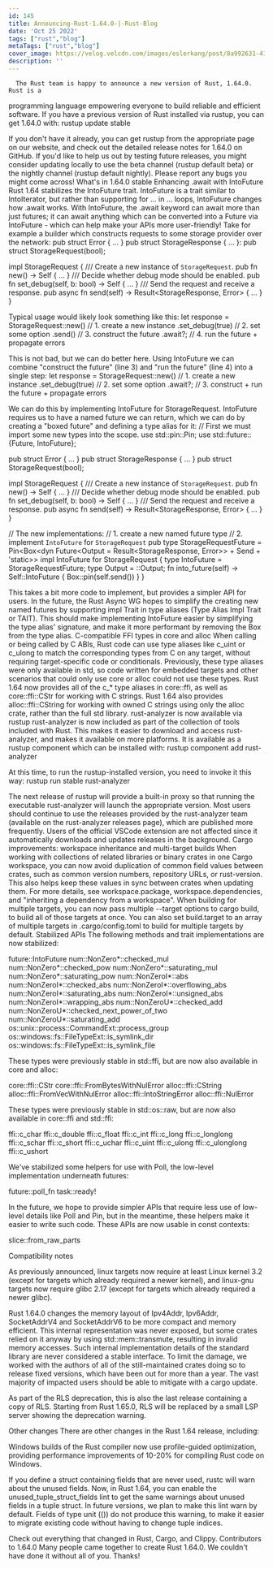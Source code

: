 ```yaml
---
id: 145
title: Announcing-Rust-1.64.0-|-Rust-Blog
date: 'Oct 25 2022'
tags: ["rust","blog"]
metaTags: ["rust","blog"]
cover_image: https://velog.velcdn.com/images/eslerkang/post/8a992631-4128-444f-9d54-9a354dc15984/cuddlyferris.png
description: ''
---
```



      The Rust team is happy to announce a new version of Rust, 1.64.0. Rust is a
programming language empowering everyone to build reliable and efficient
software.
If you have a previous version of Rust installed via rustup, you can get 1.64.0
with:
rustup update stable

If you don't have it already, you can get
rustup from the appropriate page on
our website, and check out the detailed release notes for
1.64.0
on GitHub.
If you'd like to help us out by testing future releases, you might consider
updating locally to use the beta channel (rustup default beta) or the nightly
channel (rustup default nightly). Please
report any bugs you
might come across!
What's in 1.64.0 stable
Enhancing .await with IntoFuture
Rust 1.64 stabilizes the
IntoFuture
trait. IntoFuture is a trait similar to
IntoIterator,
but rather than supporting for ... in ... loops, IntoFuture changes how
.await works. With IntoFuture, the .await keyword can await more than
just futures; it can await anything which can be converted into a Future via
IntoFuture - which can help make your APIs more user-friendly!
Take for example a builder which constructs requests to some storage provider
over the network:
pub struct Error { ... }
pub struct StorageResponse { ... }:
pub struct StorageRequest(bool);

impl StorageRequest {
    /// Create a new instance of `StorageRequest`.
    pub fn new() -> Self { ... }
    /// Decide whether debug mode should be enabled.
    pub fn set_debug(self, b: bool) -> Self { ... }
    /// Send the request and receive a response.
    pub async fn send(self) -> Result<StorageResponse, Error> { ... }
}

Typical usage would likely look something like this:
let response = StorageRequest::new()  // 1. create a new instance
    .set_debug(true)                  // 2. set some option
    .send()                           // 3. construct the future
    .await?;                          // 4. run the future + propagate errors

This is not bad, but we can do better here. Using IntoFuture we can combine
"construct the future" (line 3) and "run the future" (line 4) into a single
step:
let response = StorageRequest::new()  // 1. create a new instance
    .set_debug(true)                  // 2. set some option
    .await?;                          // 3. construct + run the future + propagate errors

We can do this by implementing IntoFuture for StorageRequest. IntoFuture
requires us to have a named future we can return, which we can do by creating a
"boxed future" and defining a type alias for it:
// First we must import some new types into the scope.
use std::pin::Pin;
use std::future::{Future, IntoFuture};

pub struct Error { ... }
pub struct StorageResponse { ... }
pub struct StorageRequest(bool);

impl StorageRequest {
    /// Create a new instance of `StorageRequest`.
    pub fn new() -> Self { ... }
    /// Decide whether debug mode should be enabled.
    pub fn set_debug(self, b: bool) -> Self { ... }
    /// Send the request and receive a response.
    pub async fn send(self) -> Result<StorageResponse, Error> { ... }
}

// The new implementations:
// 1. create a new named future type
// 2. implement `IntoFuture` for `StorageRequest`
pub type StorageRequestFuture = Pin<Box<dyn Future<Output = Result<StorageResponse, Error>> + Send + 'static>>
impl IntoFuture for StorageRequest {
    type IntoFuture = StorageRequestFuture;
    type Output = <StorageRequestFuture as Future>::Output;
    fn into_future(self) -> Self::IntoFuture {
        Box::pin(self.send())
    }
}

This takes a bit more code to implement, but provides a simpler API for users.
In the future, the Rust Async WG hopes to simplify the creating new named
futures by supporting impl Trait in type aliases (Type Alias Impl Trait or
TAIT).
This should make implementing IntoFuture easier by simplifying the type
alias' signature, and make it more performant by removing the Box from the
type alias.
C-compatible FFI types in core and alloc
When calling or being called by C ABIs, Rust code can use type aliases like
c_uint or c_ulong to match the corresponding types from C on any target,
without requiring target-specific code or conditionals.
Previously, these type aliases were only available in std, so code written
for embedded targets and other scenarios that could only use core or alloc
could not use these types.
Rust 1.64 now provides all of the c_* type aliases in
core::ffi, as well as
core::ffi::CStr for
working with C strings. Rust 1.64 also provides
alloc::ffi::CString
for working with owned C strings using only the alloc crate, rather than the
full std library.
rust-analyzer is now available via rustup
rust-analyzer is now included as part of
the collection of tools included with Rust. This makes it easier to download
and access rust-analyzer, and makes it available on more platforms. It is
available as a rustup
component which
can be installed with:
rustup component add rust-analyzer

At this time, to run the rustup-installed version, you need to invoke it this
way:
rustup run stable rust-analyzer

The next release of rustup will provide a built-in proxy so that running the
executable rust-analyzer will launch the appropriate version.
Most users should continue to use the releases provided by the rust-analyzer
team (available on the rust-analyzer releases
page), which are
published more frequently. Users of the official VSCode
extension
are not affected since it automatically downloads and updates releases in the
background.
Cargo improvements: workspace inheritance and multi-target builds
When working with collections of related libraries or binary crates in one
Cargo workspace, you can now avoid duplication of common field values between
crates, such as common version numbers, repository URLs, or rust-version.
This also helps keep these values in sync between crates when updating them.
For more details, see
workspace.package,
workspace.dependencies,
and "inheriting a dependency from a
workspace".
When building for multiple targets, you can now pass multiple --target
options to cargo build, to build all of those targets at once. You can also
set
build.target
to an array of multiple targets in .cargo/config.toml to build for multiple
targets by default.
Stabilized APIs
The following methods and trait implementations are now stabilized:

future::IntoFuture
num::NonZero*::checked_mul
num::NonZero*::checked_pow
num::NonZero*::saturating_mul
num::NonZero*::saturating_pow
num::NonZeroI*::abs
num::NonZeroI*::checked_abs
num::NonZeroI*::overflowing_abs
num::NonZeroI*::saturating_abs
num::NonZeroI*::unsigned_abs
num::NonZeroI*::wrapping_abs
num::NonZeroU*::checked_add
num::NonZeroU*::checked_next_power_of_two
num::NonZeroU*::saturating_add
os::unix::process::CommandExt::process_group
os::windows::fs::FileTypeExt::is_symlink_dir
os::windows::fs::FileTypeExt::is_symlink_file

These types were previously stable in std::ffi, but are now also available in
core and alloc:

core::ffi::CStr
core::ffi::FromBytesWithNulError
alloc::ffi::CString
alloc::ffi::FromVecWithNulError
alloc::ffi::IntoStringError
alloc::ffi::NulError

These types were previously stable in std::os::raw, but are now also
available in core::ffi and std::ffi:

ffi::c_char
ffi::c_double
ffi::c_float
ffi::c_int
ffi::c_long
ffi::c_longlong
ffi::c_schar
ffi::c_short
ffi::c_uchar
ffi::c_uint
ffi::c_ulong
ffi::c_ulonglong
ffi::c_ushort

We've stabilized some helpers for use with Poll, the low-level implementation
underneath futures:

future::poll_fn
task::ready!

In the future, we hope to provide simpler APIs that require less use of
low-level details like Poll and Pin, but in the meantime, these helpers
make it easier to write such code.
These APIs are now usable in const contexts:

slice::from_raw_parts

Compatibility notes


As previously
announced,
linux targets now require at least Linux kernel 3.2 (except for targets which
already required a newer kernel), and linux-gnu targets now require glibc
2.17 (except for targets which already required a newer glibc).


Rust 1.64.0 changes the memory layout of Ipv4Addr, Ipv6Addr,
SocketAddrV4 and SocketAddrV6 to be more compact and memory efficient.
This internal representation was never exposed, but some crates relied on
it anyway by using std::mem::transmute, resulting in invalid memory
accesses. Such internal implementation details of the standard library are
never considered a stable interface. To limit the damage, we worked with
the authors of all of the still-maintained crates doing so to release fixed
versions, which have been out for more than a year. The vast majority of
impacted users should be able to mitigate with a cargo update.


As part of the RLS
deprecation,
this is also the last release containing a copy of RLS. Starting from Rust
1.65.0, RLS will be replaced by a small LSP server showing the deprecation
warning.


Other changes
There are other changes in the Rust 1.64 release, including:


Windows builds of the Rust compiler now use profile-guided optimization,
providing performance improvements of 10-20% for compiling Rust code on
Windows.


If you define a struct containing fields that are never used, rustc will warn
about the unused fields. Now, in Rust 1.64, you can enable the
unused_tuple_struct_fields lint to get the same warnings about unused
fields in a tuple struct. In future versions, we plan to make this lint
warn by default.  Fields of type unit (()) do not produce this warning,
to make it easier to migrate existing code without having to change tuple
indices.


Check out everything that changed in
Rust,
Cargo,
and Clippy.
Contributors to 1.64.0
Many people came together to create Rust 1.64.0.
We couldn't have done it without all of you.
Thanks!

    
